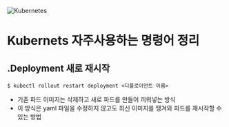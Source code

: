 ![Kubernetes](https://github.com/user-attachments/assets/3ec2d35d-184a-480a-878f-1f89f9547880)

# Kubernets 자주사용하는 명령어 정리

## .Deployment 새로 재시작
```
$ kubectl rollout restart deployment <디플로이먼트 이름>
```
- 기존 파드 이미지는 삭제하고 새로 파드를 만들어 끼워넣는 방식
- 이 방식은 yaml 파일을 수정하지 않고도 최신 이미지를 땡겨와 파드를 재시작할 수 있는 방법